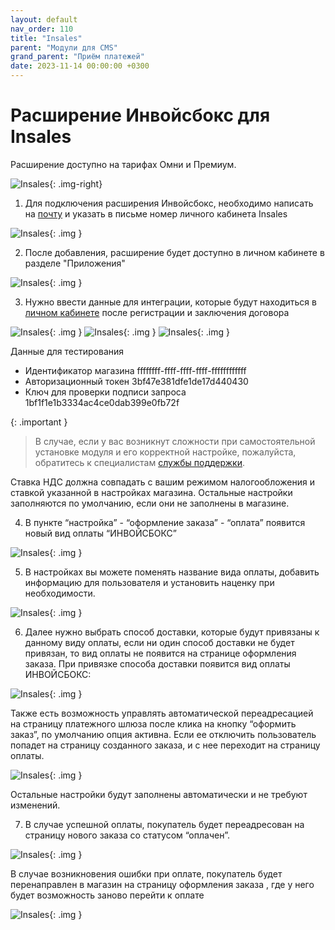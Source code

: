 ```yaml
---
layout: default
nav_order: 110
title: "Insales"
parent: "Модули для CMS"
grand_parent: "Приём платежей"
date: 2023-11-14 00:00:00 +0300
---
```



# Расширение Инвойсбокс для Insales

Расширение доступно на тарифах Омни и Премиум.

![Insales](/assets/images/cms/insales.png){: .img-right}

1. Для подключения расширения Инвойсбокс, необходимо написать на [почту](mailto:c-support@invbox.ru) и указать в письме номер личного кабинета Insales

![Insales](/assets/images/cms/insales/1.jpg){: .img }

2. После добавления, расширение будет доступно в личном кабинете в разделе "Приложения" 

![Insales](/assets/images/cms/insales/2.jpg){: .img }

3. Нужно ввести данные для интеграции, которые будут находиться в [личном кабинете](http://business.invoicebox.ru) после регистрации и заключения договора

![Insales](/assets/images/cms/insales/3.jpg){: .img }
![Insales](/assets/images/cms/insales/4.jpg){: .img }
![Insales](/assets/images/cms/insales/5.jpg){: .img }

Данные для тестирования

- Идентификатор магазина ffffffff-ffff-ffff-ffff-ffffffffffff
- Авторизационный токен 3bf47e381dfe1de17d440430
- Ключ для проверки подписи запроса 1bf1f1e1b3334ac4ce0dab399e0fb72f

{: .important }
> В случае, если у вас возникнут сложности при самостоятельной установке модуля и его корректной настройке,
пожалуйста, обратитесь к специалистам [службы поддержки](https://www.invoicebox.ru/ru/contacts/feedback.html).

Ставка НДС должна совпадать с вашим режимом налогообложения и ставкой указанной в настройках магазина. 
Остальные настройки заполняются по умолчанию, если они не заполнены в магазине.


4. В пункте “настройка” - “оформление заказа” - “оплата” появится новый вид оплаты “ИНВОЙСБОКС”

![Insales](/assets/images/cms/insales/6.jpg){: .img }

5. В настройках вы можете поменять название вида оплаты, добавить информацию для пользователя и установить наценку при необходимости.  

![Insales](/assets/images/cms/insales/7.jpg){: .img }

6. Далее нужно выбрать способ доставки, которые будут привязаны к данному виду оплаты, если ни один способ доставки не будет привязан, то вид оплаты не появится на странице оформления заказа. При привязке способа доставки появится вид оплаты ИНВОЙСБОКС:

![Insales](/assets/images/cms/insales/8.jpg){: .img }

Также есть возможность управлять автоматической переадресацией на страницу платежного шлюза после клика на кнопку “оформить заказ”, по умолчанию опция активна. Если ее отключить пользователь попадет на страницу созданного заказа, и с нее  переходит на страницу оплаты.

![Insales](/assets/images/cms/insales/9.jpg){: .img }

Остальные настройки будут заполнены автоматически и не требуют изменений.

7. В случае успешной оплаты, покупатель будет переадресован на страницу нового заказа со статусом “оплачен”.

![Insales](/assets/images/cms/insales/10.jpg){: .img }

В случае возникновения ошибки при оплате, покупатель будет перенаправлен в магазин на страницу оформления заказа , где у него будет возможность заново перейти к оплате

![Insales](/assets/images/cms/insales/11.jpg){: .img }
